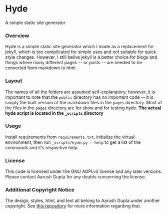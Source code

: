 # Hyde
A simple static site generator

### Overview
Hyde is a simple static site generator which I made as a replacement for jekyll, which is too complicated for simple uses and not suitable for quick style changes. However, I still belive jekyll is a better choice for blogs and things where many different pages -- or posts -- are needed to be converted from markdown to html.

### Layout
The names of all the folders are assumed self-explanatory; however, it is important to note that the `public` directory has no important code -- it is simply the built version of the markdown files in the `pages` directory. Most of the files in the `pages` directory are for show and for testing hyde. **The actual hyde script is located in the `_scripts` directory**

### Usage
Install requirements from `requirements.txt`, initialize the virtual environment, then run `_scripts/hyde.py --help` to get a list of the commands and it's respective help.

### License
This code is licensed under the GNU AGPLv3 license and any later versions. Please contact Aarush Gupta for any doubts concerning the license.

### Additional Copyright Notice
The design, styles, html, and text all belong to Aarush Gupta under another copyright. See [this repository](https://github.com/theaarushgupta/theaarushgupta.github.io) for more information regarding that.